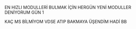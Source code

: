 EN HIZLI MODULLERİ BULMAK İÇİN HERGÜN YENİ MODULLER DENİYORUM GÜN 1

KAÇ MS BİLMİYOM VDSE ATIP BAKMAYA ÜŞENDİM HADİ BB
